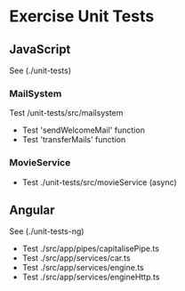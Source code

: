 # Exercise Unit Tests

## JavaScript

See (./unit-tests)

### MailSystem

Test /unit-tests/src/mailsystem

- Test 'sendWelcomeMail' function
- Test 'transferMails' function

### MovieService

- Test ./unit-tests/src/movieService (async)

## Angular

See (./unit-tests-ng)

- Test ./src/app/pipes/capitalisePipe.ts
- Test ./src/app/services/car.ts
- Test ./src/app/services/engine.ts
- Test ./src/app/services/engineHttp.ts




